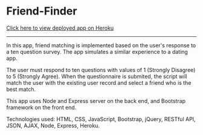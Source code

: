 # Friend-Finder

[Click here to view deployed app on Heroku](https://makicoding-friend-finder.herokuapp.com/)
***
In this app, friend matching is implemented based on the user's response to a ten question survey. The app simulates a similar experience to a dating app.

The user must respond to ten questions with values of 1 (Strongly Disagree) to 5 (Strongly Agree). When the questionnaire is submited, the script will match the user with the existing user record and select a friend who is the best match.

This app uses Node and Express server on the back end, and Bootstrap framework on the front end.

Technologies used: HTML, CSS, JavaScript, Bootstrap, jQuery, RESTful API, JSON, AJAX, Node, Express, Heroku.